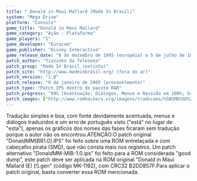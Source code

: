 ```yaml
---
title: " Donald in Maui Mallard (Made In Brasil)"
system: "Mega Drive"
platform: "Console"
game_title: "Donald in Maui Mallard"
game_category: "Ação - Plataforma"
game_players: "1"
game_developer: "Eurocom"
game_publisher: "Disney Interactive"
game_release_date: "8 de dezembro de 1995 (européia) e 5 de julho de 1996 (americana)"
patch_author: "Tiozinho da Telesena"
patch_group: "Made In Brasil (extinto)"
patch_site: "http://www.madeinbrasil.org/ (fora do ar)"
patch_version: "1.0"
patch_release: "9 de janeiro de 2005 (provavelmente)"
patch_type: "Patch IPS dentro de pacote RAR"
patch_progress: "99% (Acentuação, Diálogos, Menus e Revisão em 100%; Gráficos em aproximadamente 99%)"
patch_images: ["http://www.romhackers.org/imagens/traducoes/%5BSMD%5D%20Donald%20in%20Maui%20Mallard%20-%20MIB%20-%201.png","http://www.romhackers.org/imagens/traducoes/%5BSMD%5D%20Donald%20in%20Maui%20Mallard%20-%20MIB%20-%202.png","http://www.romhackers.org/imagens/traducoes/%5BSMD%5D%20Donald%20in%20Maui%20Mallard%20-%20MIB%20-%203.png"]
---
```

Tradução simples e boa, com fonte devidamente acentuada, menus e diálogos traduzidos e um erro de português visto ("está" no lugar de "esta"), apenas os gráficos dos nomes das fases ficaram sem tradução porque o autor não os encontrou.ATENÇÃO:O patch original "DonaldMM[BR1.0].IPS" foi feito sobre uma ROM entrelaçada e com cabeçalho pirata (SMD), que não consta mais nos registros. Um patch alternativo "DonaldMM-MIB-1.0.ips" foi feito para a ROM considerada "good dump", este patch deve ser aplicada na ROM original "Donald in Maui Mallard (E) [!].gen" (código MK-1192), com CRC32 B2DD857F.Para aplicar o patch original, basta converter essa ROM mencionada.